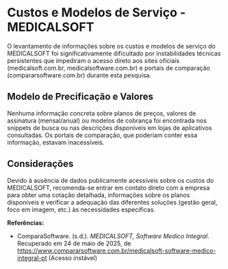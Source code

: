 # Custos e Modelos de Serviço - MEDICALSOFT

O levantamento de informações sobre os custos e modelos de serviço do MEDICALSOFT foi significativamente dificultado por instabilidades técnicas persistentes que impediram o acesso direto aos sites oficiais (medicalsoft.com.br, medicalsoftware.com.br) e portais de comparação (compararsoftware.com.br) durante esta pesquisa.

## Modelo de Precificação e Valores

Nenhuma informação concreta sobre planos de preços, valores de assinatura (mensal/anual) ou modelos de cobrança foi encontrada nos snippets de busca ou nas descrições disponíveis em lojas de aplicativos consultadas. Os portais de comparação, que poderiam conter essa informação, estavam inacessíveis.

## Considerações

Devido à ausência de dados publicamente acessíveis sobre os custos do MEDICALSOFT, recomenda-se entrar em contato direto com a empresa para obter uma cotação detalhada, informações sobre os planos disponíveis e verificar a adequação das diferentes soluções (gestão geral, foco em imagem, etc.) às necessidades específicas.

**Referências:**
- ComparaSoftware. (s.d.). *MEDICALSOFT, Software Medico Integral*. Recuperado em 24 de maio de 2025, de https://www.compararsoftware.com.br/medicalsoft-software-medico-integral-pt (Acesso instável)
